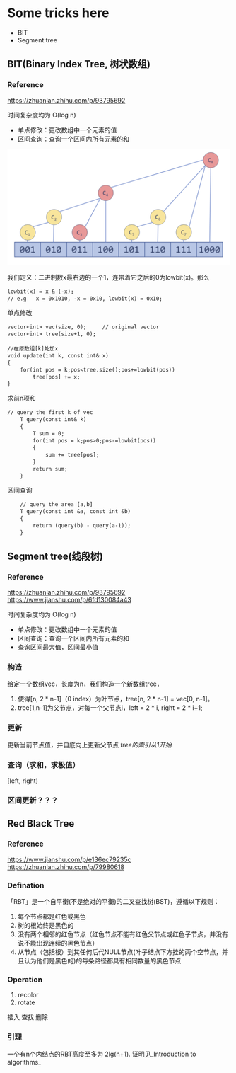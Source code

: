 # Some tricks here

- BIT
- Segment tree



## BIT(Binary Index Tree, 树状数组)

### Reference
https://zhuanlan.zhihu.com/p/93795692




时间复杂度均为 O(log n)
- 单点修改：更改数组中一个元素的值
- 区间查询：查询一个区间内所有元素的和



![image_bit](https://github.com/Tyronezzz/strange_skills/blob/master/images/bit.png)


我们定义：二进制数x最右边的一个1，连带着它之后的0为lowbit(x)。那么
```
lowbit(x) = x & (-x);
// e.g   x = 0x1010, -x = 0x10, lowbit(x) = 0x10;
```

单点修改
```
vector<int> vec(size, 0);     // original vector
vector<int> tree(size+1, 0);

//在原数组[k]处加x
void update(int k, const int& x)
{
    for(int pos = k;pos<tree.size();pos+=lowbit(pos))
        tree[pos] += x;
}
```

求前n项和
```
// query the first k of vec
    T query(const int& k)
    {
        T sum = 0;
        for(int pos = k;pos>0;pos-=lowbit(pos))
        {
            sum += tree[pos];
        }
        return sum;
    }
```

区间查询
```
    // query the area [a,b]
    T query(const int &a, const int &b)
    {
        return (query(b) - query(a-1));
    }
```




## Segment tree(线段树)

### Reference
https://zhuanlan.zhihu.com/p/93795692
https://www.jianshu.com/p/6fd130084a43

时间复杂度均为 O(log n)
- 单点修改：更改数组中一个元素的值
- 区间查询：查询一个区间内所有元素的和
- 查询区间最大值，区间最小值


### 构造
给定一个数组vec，长度为n，我们构造一个新数组tree，
1. 使得[n, 2 * n-1]（0 index）为叶节点，tree[n, 2 * n-1] = vec[0, n-1]。
2. tree[1,n-1]为父节点，对每一个父节点i，left = 2 * i, right = 2 * i+1; 

### 更新
更新当前节点值，并自底向上更新父节点
*tree的索引从1开始*


### 查询（求和，求极值）

[left, right)



### 区间更新？？？





## Red Black Tree

### Reference
https://www.jianshu.com/p/e136ec79235c
https://zhuanlan.zhihu.com/p/79980618

### Defination
「RBT」是一个自平衡(不是绝对的平衡)的二叉查找树(BST)，遵循以下规则：
1. 每个节点都是红色或黑色
2. 树的根始终是黑色的
3. 没有两个相邻的红色节点（红色节点不能有红色父节点或红色子节点，并没有说不能出现连续的黑色节点）
4. 从节点（包括根）到其任何后代NULL节点(叶子结点下方挂的两个空节点，并且认为他们是黑色的)的每条路径都具有相同数量的黑色节点


### Operation
1. recolor
2. rotate

插入
查找
删除

### 引理
一个有n个内结点的RBT高度至多为 2lg(n+1).
证明见_Introduction to algorithms_






